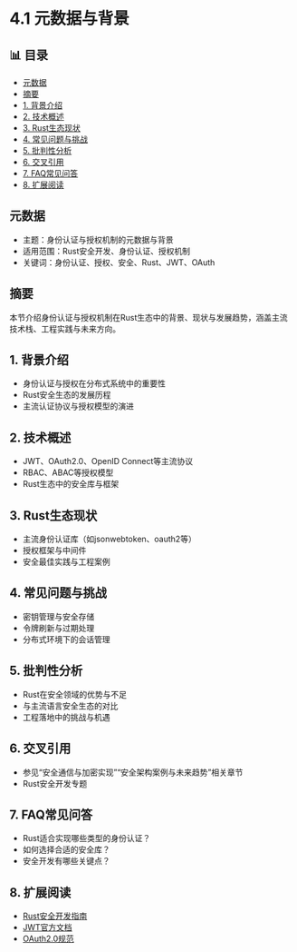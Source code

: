 ﻿# 4.1 元数据与背景


## 📊 目录

- [元数据](#元数据)
- [摘要](#摘要)
- [1. 背景介绍](#1-背景介绍)
- [2. 技术概述](#2-技术概述)
- [3. Rust生态现状](#3-rust生态现状)
- [4. 常见问题与挑战](#4-常见问题与挑战)
- [5. 批判性分析](#5-批判性分析)
- [6. 交叉引用](#6-交叉引用)
- [7. FAQ常见问答](#7-faq常见问答)
- [8. 扩展阅读](#8-扩展阅读)


## 元数据

- 主题：身份认证与授权机制的元数据与背景
- 适用范围：Rust安全开发、身份认证、授权机制
- 关键词：身份认证、授权、安全、Rust、JWT、OAuth

## 摘要

本节介绍身份认证与授权机制在Rust生态中的背景、现状与发展趋势，涵盖主流技术栈、工程实践与未来方向。

## 1. 背景介绍

- 身份认证与授权在分布式系统中的重要性
- Rust安全生态的发展历程
- 主流认证协议与授权模型的演进

## 2. 技术概述

- JWT、OAuth2.0、OpenID Connect等主流协议
- RBAC、ABAC等授权模型
- Rust生态中的安全库与框架

## 3. Rust生态现状

- 主流身份认证库（如jsonwebtoken、oauth2等）
- 授权框架与中间件
- 安全最佳实践与工程案例

## 4. 常见问题与挑战

- 密钥管理与安全存储
- 令牌刷新与过期处理
- 分布式环境下的会话管理

## 5. 批判性分析

- Rust在安全领域的优势与不足
- 与主流语言安全生态的对比
- 工程落地中的挑战与机遇

## 6. 交叉引用

- 参见“安全通信与加密实现”“安全架构案例与未来趋势”相关章节
- Rust安全开发专题

## 7. FAQ常见问答

- Rust适合实现哪些类型的身份认证？
- 如何选择合适的安全库？
- 安全开发有哪些关键点？

## 8. 扩展阅读

- [Rust安全开发指南](https://rust-lang.github.io/rust-clippy/master/)
- [JWT官方文档](https://jwt.io/)
- [OAuth2.0规范](https://tools.ietf.org/html/rfc6749)
